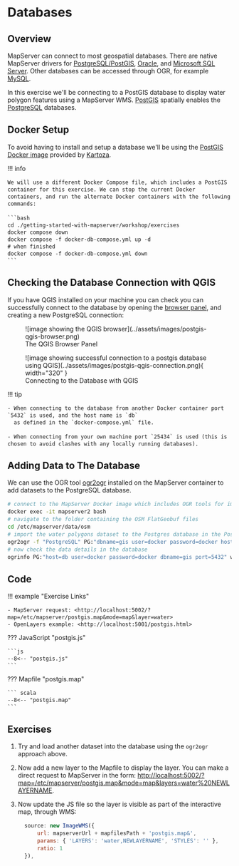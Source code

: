 # Databases

## Overview

MapServer can connect to most geospatial databases. There are native MapServer drivers for [PostgreSQL/PostGIS](https://mapserver.org/input/vector/postgis.html),
[Oracle](https://mapserver.org/input/vector/oracle.html), and [Microsoft SQL Server](https://mapserver.org/input/vector/mssql.html). Other databases
can be accessed through OGR, for example [MySQL](https://mapserver.org/input/vector/mysql.html).

In this exercise we'll be connecting to a PostGIS database to display water polygon features using a MapServer WMS. [PostGIS](https://postgis.net/) spatially enables the [PostgreSQL](https://www.postgresql.org/)
databases. 

## Docker Setup

To avoid having to install and setup a database we'll be using the [PostGIS Docker image](https://hub.docker.com/r/kartoza/postgis/) provided
by [Kartoza](https://kartoza.com/).

!!! info

    We will use a different Docker Compose file, which includes a PostGIS container for this exercise. We can stop the current Docker containers, and run the alternate Docker containers with the following commands:

    ```bash
    cd ./getting-started-with-mapserver/workshop/exercises
    docker compose down
    docker compose -f docker-db-compose.yml up -d
    # when finished
    docker compose -f docker-db-compose.yml down
    ```


## Checking the Database Connection with QGIS

If you have QGIS installed on your machine you can check you can successfully connect to the database by opening the
[browser panel](https://docs.qgis.org/3.34/en/docs/user_manual/managing_data_source/opening_data.html#the-browser-panel), and
creating a new PostgreSQL connection:

<figure markdown="span">
  ![image showing the QGIS browser](../assets/images/postgis-qgis-browser.png)
  <figcaption>The QGIS Browser Panel</figcaption>
</figure>

<figure markdown="span">
  ![image showing successful connection to a postgis database using QGIS](../assets/images/postgis-qgis-connection.png){ width="320" }
  <figcaption>Connecting to the Database with QGIS</figcaption>
</figure>

!!! tip

    - When connecting to the database from another Docker container port `5432` is used, and the host name is `db`
      as defined in the `docker-compose.yml` file.

    - When connecting from your own machine port `25434` is used (this is chosen to avoid clashes with any locally running databases).

## Adding Data to The Database

We can use the OGR tool [ogr2ogr](https://gdal.org/programs/ogr2ogr.html) installed on the MapServer container to add datasets to the PostgreSQL database.

```bash
# connect to the MapServer Docker image which includes OGR tools for importing data
docker exec -it mapserver2 bash
# navigate to the folder containing the OSM FlatGeobuf files
cd /etc/mapserver/data/osm
# import the water polygons dataset to the Postgres database in the Postgres Docker image
ogr2ogr -f "PostgreSQL" PG:"dbname=gis user=docker password=docker host=db port=5432" -nln water_a water_a.fgb
# now check the data details in the database
ogrinfo PG:"host=db user=docker password=docker dbname=gis port=5432" water_a -summary
```

## Code

<!--

Online example not available as no PostGIS installation on the server

<div class="map">
  <iframe src="https://geographika.github.io/getting-started-with-mapserver-demo/postgis.html"></iframe>
</div>
-->

!!! example "Exercise Links"

    - MapServer request: <http://localhost:5002/?map=/etc/mapserver/postgis.map&mode=map&layer=water>
    - OpenLayers example: <http://localhost:5001/postgis.html>

??? JavaScript "postgis.js"

    ```js
    --8<-- "postgis.js"
    ```

??? Mapfile "postgis.map"

    ``` scala
    --8<-- "postgis.map"
    ```

## Exercises

1. Try and load another dataset into the database using the `ogr2ogr` approach above.
2. Now add a new layer to the Mapfile to display the layer. You can make a direct request to MapServer in the form:
  <http://localhost:5002/?map=/etc/mapserver/postgis.map&mode=map&layers=water%20NEWLAYERNAME>.
3. Now update the JS file so the layer is visible as part of the interactive map, through WMS:

    ```js
      source: new ImageWMS({
          url: mapserverUrl + mapfilesPath + 'postgis.map&',
          params: { 'LAYERS': 'water,NEWLAYERNAME', 'STYLES': '' },
          ratio: 1
      }),
    ```
